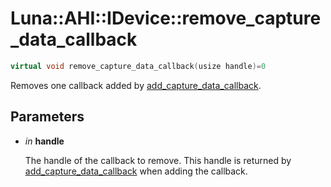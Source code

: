 # Luna::AHI::IDevice::remove_capture_data_callback

```c++
virtual void remove_capture_data_callback(usize handle)=0
```

Removes one callback added by [add_capture_data_callback](struct_luna_1_1_a_h_i_1_1_i_device_1a684e9bc69ddf964a33627de464983114.md). 



## Parameters
* *in* **handle**

    The handle of the callback to remove. This handle is returned by [add_capture_data_callback](struct_luna_1_1_a_h_i_1_1_i_device_1a684e9bc69ddf964a33627de464983114.md) when adding the callback. 

